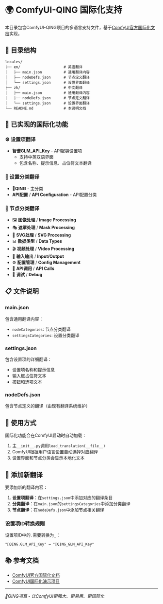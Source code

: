 # 🌍 ComfyUI-QING 国际化支持

本目录包含ComfyUI-QING项目的多语言支持文件，基于[ComfyUI官方国际化文档](https://docs.comfy.org/zh-CN/custom-nodes/i18n)实现。

## 📁 目录结构

```
locales/
├── en/                    # 英语翻译
│   ├── main.json          # 通用翻译内容
│   ├── nodeDefs.json      # 节点定义翻译  
│   └── settings.json      # 设置界面翻译
├── zh/                    # 中文翻译
│   ├── main.json          # 通用翻译内容
│   ├── nodeDefs.json      # 节点定义翻译
│   └── settings.json      # 设置界面翻译
└── README.md              # 本说明文档
```

## 🔧 已实现的国际化功能

### ⚙️ 设置项翻译
- **智谱GLM_API_Key** - API密钥设置项
  - 支持中英双语界面
  - 包含名称、提示信息、占位符文本翻译

### 📂 设置分类翻译
- **🎨QING** - 主分类
- **API配置** / **API Configuration** - API配置分类

### 🎯 节点分类翻译
- 🖼️ **图像处理** / **Image Processing**
- 🎭 **遮罩处理** / **Mask Processing**
- 🎨 **SVG处理** / **SVG Processing**
- 📊 **数据类型** / **Data Types**
- 🎬 **视频处理** / **Video Processing**
- 📁 **输入输出** / **Input/Output**
- ⚙️ **配置管理** / **Config Management**
- 🤖 **API调用** / **API Calls**
- 🔧 **调试** / **Debug**

## 📋 文件说明

### main.json
包含通用翻译内容：
- `nodeCategories`: 节点分类翻译
- `settingsCategories`: 设置分类翻译

### settings.json  
包含设置项的详细翻译：
- 设置项名称和提示信息
- 输入框占位符文本
- 按钮和选项文本

### nodeDefs.json
包含节点定义的翻译（由现有翻译系统维护）

## 🚀 使用方式

国际化功能会在ComfyUI启动时自动加载：

1. 主`__init__.py`调用`load_translation(__file__)`
2. ComfyUI根据用户语言设置自动选择对应翻译
3. 设置界面和节点分类会显示本地化文本

## 🔄 添加新翻译

要添加新的翻译内容：

1. **设置项翻译**：在`settings.json`中添加对应的翻译条目
2. **分类翻译**：在`main.json`的`settingsCategories`中添加分类翻译
3. **节点翻译**：在`nodeDefs.json`中添加节点相关翻译

### 设置项ID转换规则
设置项ID中的`.`需要转换为`_`：
```
"🎨QING.GLM_API_Key" → "🎨QING_GLM_API_Key"
```

## 📚 参考文档

- [ComfyUI官方国际化文档](https://docs.comfy.org/zh-CN/custom-nodes/i18n)
- [ComfyUI国际化演示项目](https://github.com/comfyui-wiki/ComfyUI-i18n-demo)

---
*🎨QING项目 - 让ComfyUI更强大、更易用、更国际化*
